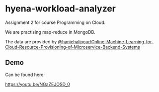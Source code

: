 # hyena-workload-analyzer
Assignment 2 for course Programming on Cloud.

We are practising map-reduce in MongoDB.

The data are provided by [@haniehalipour/Online-Machine-Learning-for-Cloud-Resource-Provisioning-of-Microservice-Backend-Systems](https://github.com/haniehalipour/Online-Machine-Learning-for-Cloud-Resource-Provisioning-of-Microservice-Backend-Systems)

## Demo

Can be found here:

https://youtu.be/NGaZEJOSD_0

